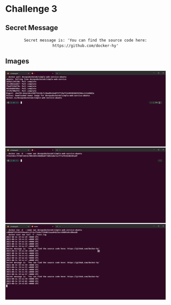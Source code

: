 # Challenge 3

## Secret Message

<p align="center">
	<code>Secret message is: 'You can find the source code here: https://github.com/docker-hy'</code>
</p>

## Images

<p align="center">
	<img style = "width:750px" src="imgs/Challenge3_1.png">
	<img style = "width:750px" src="imgs/Challenge3_2.png">
	<img style = "width:750px" src="imgs/Challenge3_3.png">
</p>